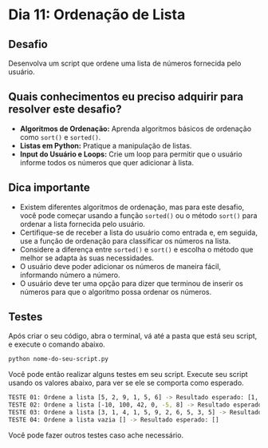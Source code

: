 # Dia 11: Ordenação de Lista

## Desafio
Desenvolva um script que ordene uma lista de números fornecida pelo usuário.

## Quais conhecimentos eu preciso adquirir para resolver este desafio?
- **Algoritmos de Ordenação:** Aprenda algoritmos básicos de ordenação como `sort()` e `sorted()`.
- **Listas em Python:** Pratique a manipulação de listas.
- **Input do Usuário e Loops:** Crie um loop para permitir que o usuário informe todos os números que quer adicionar à lista.

## Dica importante
- Existem diferentes algoritmos de ordenação, mas para este desafio, você pode começar usando a função `sorted()` ou o método `sort()` para ordenar a lista fornecida pelo usuário.
- Certifique-se de receber a lista do usuário como entrada e, em seguida, use a função de ordenação para classificar os números na lista.
- Considere a diferença entre `sorted()` e `sort()` e escolha o método que melhor se adapta às suas necessidades.
- O usuário deve poder adicionar os números de maneira fácil, informando número a número.
- O usuário deve ter uma opção para dizer que terminou de inserir os números para que o algoritmo possa ordenar os números.

## Testes

Após criar o seu código, abra o terminal, vá até a pasta que está seu script, e execute o comando abaixo.

```bash
python nome-do-seu-script.py
```

Você pode então realizar alguns testes em seu script. Execute seu script usando os valores abaixo, para ver se ele se comporta como esperado.

```bash
TESTE 01: Ordene a lista [5, 2, 9, 1, 5, 6] -> Resultado esperado: [1, 2, 5, 5, 6, 9]
TESTE 02: Ordene a lista [-10, 100, 42, 0, -5, 8] -> Resultado esperado: [-10, -5, 0, 8, 42, 100]
TESTE 03: Ordene a lista [3, 1, 4, 1, 5, 9, 2, 6, 5, 3, 5] -> Resultado esperado: [1, 1, 2, 3, 3, 4, 5, 5, 5, 6, 9]
TESTE 04: Ordene a lista vazia [] -> Resultado esperado: []
```

Você pode fazer outros testes caso ache necessário.